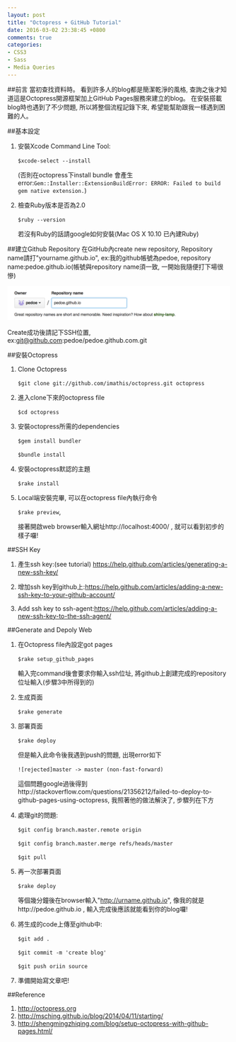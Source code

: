 ```yaml
---
layout: post
title: "Octopress + GitHub Tutorial"
date: 2016-03-02 23:38:45 +0800
comments: true
categories:
- CSS3
- Sass
- Media Queries
---
```


##前言
  當初查找資料時。 看到許多人的blog都是簡潔乾淨的風格, 查詢之後才知道這是Octopress開源框架加上GitHub Pages服務來建立的blog。 在安裝搭載blog時也遇到了不少問題, 所以將整個流程記錄下來, 希望能幫助跟我一樣遇到困難的人。


##基本設定
1. 安裝Xcode Command Line Tool:

   `$xcode-select --install`

   (否則在octopress下install bundle 會產生error:`Gem::Installer::ExtensionBuildError: ERROR: Failed to build gem native extension.`)

2. 檢查Ruby版本是否為2.0

   `$ruby --version`

   若沒有Ruby的話請google如何安裝(Mac OS X 10.10 已內建Ruby)



##建立Github Repository
在GitHub內create new repository, Repository name請打"yourname.github.io",
   ex:我的github帳號為pedoe, repository name:pedoe.github.io(帳號與repository name須一致, 一開始我隨便打下場很慘)
  
   ![Alt Text](/images/github_repository.png)
   
   Create成功後請記下SSH位置, ex:git@github.com:pedoe/pedoe.github.com.git
   


##安裝Octopress
1. Clone Octopress
   
   `$git clone git://github.com/imathis/octopress.git octopress`

2. 進入clone下來的octopress file
   
   `$cd octopress`

3. 安裝octopress所需的dependencies
   
   `$gem install bundler`
   
   `$bundle install`

4. 安裝octopress默認的主題

   `$rake install`

5. Local端安裝完畢, 可以在octopress file內執行命令
   
   `$rake preview`,
   
   接著開啟web browser輸入網址http://localhost:4000/ , 就可以看到初步的樣子囉!



##SSH Key 
1. 產生ssh key:(see tutorial) https://help.github.com/articles/generating-a-new-ssh-key/

2. 增加ssh key到github上:https://help.github.com/articles/adding-a-new-ssh-key-to-your-github-account/

3. Add ssh key to ssh-agent:https://help.github.com/articles/adding-a-new-ssh-key-to-the-ssh-agent/



##Generate and Depoly Web
1. 在Octopress file內設定got pages
   
   `$rake setup_github_pages`
   
   輸入完command後會要求你輸入ssh位址, 將github上創建完成的repository位址輸入(步驟3中所得到的)

2. 生成頁面
   
   `$rake generate`

3. 部署頁面

   `$rake deploy`

   但是輸入此命令後我遇到push的問題, 出現error如下

   `![rejected]master -> master (non-fast-forward)`

   這個問題google過後得到http://stackoverflow.com/questions/21356212/failed-to-deploy-to-github-pages-using-octopress, 我照著他的做法解決了, 步驟列在下方

4. 處理git的問題:

   `$git config branch.master.remote origin`
   
   `$git config branch.master.merge refs/heads/master`
   
   `$git pull`

5. 再一次部署頁面
  
   `$rake deploy`

   等個幾分鐘後在browser輸入"http://urname.github.io", 像我的就是http://pedoe.github.io , 輸入完成後應該就能看到你的blog囉!

6. 將生成的code上傳至github中:
   
   `$git add .`
   
   `$git commit -m 'create blog'`
   
   `$git push oriin source`

7. 準備開始寫文章吧!



##Reference
1. http://octopress.org
2. http://msching.github.io/blog/2014/04/11/starting/
3. http://shengmingzhiqing.com/blog/setup-octopress-with-github-pages.html/



